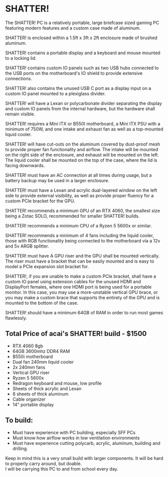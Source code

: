 # SHATTER!
The SHATTER! PC is a relatively portable, large briefcase sized gaming PC featuring modern features and a custom case made of aluminum.    

SHATTER! is enclosed within a 1.5ft x 3ft x 2ft enclosure made of brushed aluminum.   


SHATTER! contains a portable display and a keyboard and mouse mounted to a locking lid.   


SHATTER! contains custom IO panels such as two USB hubs connected to the USB ports on the motherboard's IO shield to provide extensive connections.       


SHATTER! also contains the unused USB C port as a display input on a custom IO panel mounted to a plexiglass divider.   


SHATTER! will have a Lexan or polycarbonate divider separating the display and custom IO panels from the internal hardware, but the hardware shall remain visible.   


SHATTER! requires a Mini ITX or B550I motherboard, a Mini ITX PSU with a minimum of 750W, and one intake and exhaust fan as well as a top-mounted liquid cooler.    


SHATTER! will have cut-outs on the aluminum covered by dust-proof mesh to provide proper fan functionality and airflow. The intake will be mounted on the right side of the enclosure, and exhaust will be mounted on the left. The liquid cooler shall be mounted on the top of the case, where the lid is facing downwards.   


SHATTER! must have an AC connection at all times during usage, but a battery backup may be used in a larger enclosure.   


SHATTER! must have a Lexan and acrylic dual-layered window on the left side to provide external visibility, as well as provide proper fluency for a custom PCIe bracket for the GPU.   


SHATTER! recommends a minimum GPU of an RTX 4060, the smallest size being a Zotac SOLO, recommended for smaller SHATTER! builds.   


SHATTER! recommends a minimum CPU of a Ryzen 5 5600x or similar.   


SHATTER! recommends a minimum of 4 fans including the liquid cooler, those with RGB functionality being connected to the motherboard via a 12v and 5v ARGB splitter.   


SHATTER! must have A GPU riser and the GPU shall be mounted vertically. The riser must have a bracket that can be easily mounted and is easy to model a PCIe expansion slot bracket for.    


SHATTER!, if you are unable to make a custom PCIe bracket, shall have a custom IO panel using extension cables for the unused HDMI and DisplayPort females, where one HDMI port is being used for a portable monitor. In this case, you may use a more-unstable vertical GPU brace, or you may make a custom brace that supports the entirety of the GPU and is mounted to the bottom of the case.   


SHATTER! should have a minimum 64GB of RAM in order to run most games flawlessly.   


## Total Price of acai's SHATTER! build - $1500
- RTX 4060 8gb
- 64GB 3600mhz DDR4 RAM
- B550i motherboard
- Dual fan 240mm liquid cooler
- 2x 240mm fans
- Vertical GPU riser
- Ryzen 5 5600x
- Redragon keyboard and mouse, low profile
- Sheets of thick acrylic and Lexan
- 8 sheets of thick aluminum
- Cable organizer
- 14" portable display

## To build:
- Must have experience with PC building, especially SFF PCs
- Must know how airflow works in low ventilation environments
- Must have experience cutting polycarb, acrylic, aluminum, building and drilling.

Keep in mind this is a very small build with larger components. It will be hard to properly carry around, but doable.   
I will be carrying this PC to and from school every day.   

